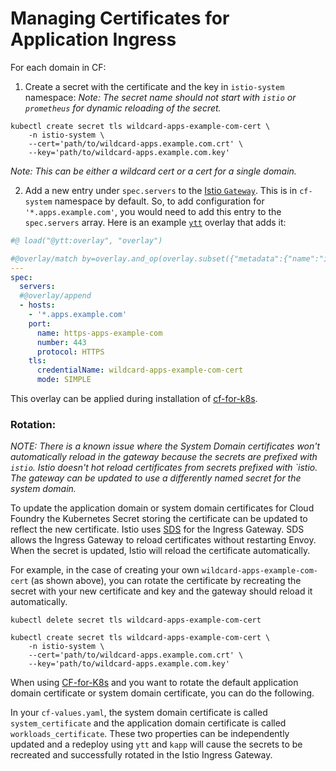 # Managing Certificates for Application Ingress

For each domain in CF:

1. Create a secret with the certificate and the key in `istio-system` namespace:
   _Note: The secret name should not start with `istio` or `prometheus` for
   dynamic reloading of the secret._

```
kubectl create secret tls wildcard-apps-example-com-cert \
    -n istio-system \
    --cert='path/to/wildcard-apps.example.com.crt' \
    --key='path/to/wildcard-apps.example.com.key'
```

_Note: This can be either a wildcard cert or a cert for a single domain._

2. Add a new entry under `spec.servers` to the [Istio
   `Gateway`](https://github.com/cloudfoundry/cf-for-k8s/blob/21209bbfcadf626a81bc19a8320050b98076f25e/config/gateway.lib.yml).
   This is in `cf-system` namespace by default. So, to add configuration for
   `'*.apps.example.com'`, you would need to add this entry to the
   `spec.servers` array. Here is an example [`ytt`](https://get-ytt.io/) overlay
   that adds it:

```yaml
#@ load("@ytt:overlay", "overlay")

#@overlay/match by=overlay.and_op(overlay.subset({"metadata":{"name":"istio-ingressgateway"}}), overlay.subset({"kind": "Gateway"}))
---
spec:
  servers:
  #@overlay/append
  - hosts:
    - '*.apps.example.com'
    port:
      name: https-apps-example-com
      number: 443
      protocol: HTTPS
    tls:
      credentialName: wildcard-apps-example-com-cert
      mode: SIMPLE
```

This overlay can be applied during installation of
[cf-for-k8s](https://github.com/cloudfoundry/cf-for-k8s).

### Rotation:

_NOTE: There is a known issue where the System Domain certificates won't
automatically reload in the gateway because the secrets are prefixed with
`istio`. Istio doesn't hot reload certificates from secrets prefixed with
`istio. The gateway can be updated to use a differently named secret for the
system domain._

To update the application domain or system domain certificates for Cloud Foundry
the Kubernetes Secret storing the certificate can be updated to reflect the new
certificate. Istio uses
[SDS](https://istio.io/docs/tasks/traffic-management/ingress/secure-ingress-sds/)
for the Ingress Gateway. SDS allows the Ingress Gateway to reload certificates
without restarting Envoy. When the secret is updated, Istio will reload the
certificate automatically.

For example, in the case of creating your own `wildcard-apps-example-com-cert`
(as shown above), you can rotate the certificate by recreating the secret with
your new certificate and key and the gateway should reload it automatically.

```
kubectl delete secret tls wildcard-apps-example-com-cert

kubectl create secret tls wildcard-apps-example-com-cert \
    -n istio-system \
    --cert='path/to/wildcard-apps.example.com.crt' \
    --key='path/to/wildcard-apps.example.com.key'
```

When using [CF-for-K8s](https://github.com/cloudfoundry/cf-for-k8s) and you want
to rotate the default application domain certificate or system domain
certificate, you can do the following.

In your `cf-values.yaml`, the system domain certificate is called
`system_certificate` and the application domain certificate is called
`workloads_certificate`. These two properties can be independently updated and a
redeploy using `ytt` and `kapp` will cause the secrets to be recreated and
successfully rotated in the Istio Ingress Gateway.
